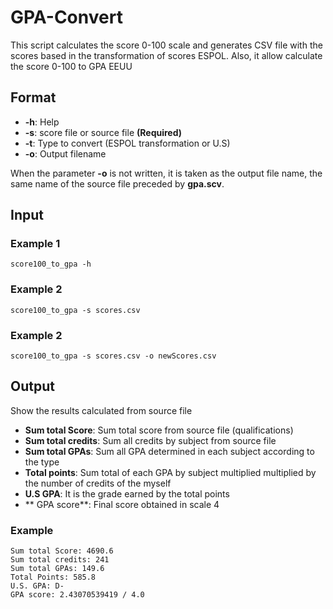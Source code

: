 # GPA-Convert
This script calculates the score 0-100 scale and generates CSV file with the scores based in the transformation of scores ESPOL.  Also, it allow calculate the score 0-100 to GPA EEUU

## Format

- **-h**: Help
- **-s**: score file or source file **(Required)**
- **-t**: Type to convert (ESPOL transformation or U.S)
- **-o**: Output filename

When the parameter **-o** is not written, it is taken as the output file name, the same name of the source file preceded by **gpa.scv**.

## Input

### Example 1
```
score100_to_gpa -h
```

### Example 2
```
score100_to_gpa -s scores.csv
```

### Example 2
```
score100_to_gpa -s scores.csv -o newScores.csv
```

## Output

Show the results calculated from source file
- **Sum total Score**: Sum total score from source file (qualifications)
- **Sum total credits**: Sum all credits by subject from source file
- **Sum total GPAs**: Sum all GPA determined in each subject according to the type
- **Total points**: Sum total of each GPA by subject multiplied multiplied by the number of credits of the myself
- **U.S GPA**: It is the grade earned by the total points
- ** GPA score**: Final score obtained in scale 4

### Example
```
Sum total Score: 4690.6
Sum total credits: 241
Sum total GPAs: 149.6
Total Points: 585.8
U.S. GPA: D-
GPA score: 2.43070539419 / 4.0
```

